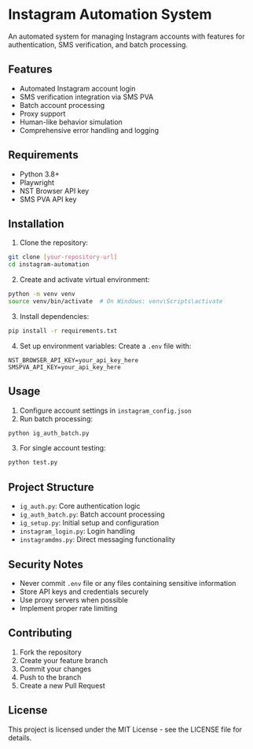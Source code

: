 # Instagram Automation System

An automated system for managing Instagram accounts with features for authentication, SMS verification, and batch processing.

## Features

- Automated Instagram account login
- SMS verification integration via SMS PVA
- Batch account processing
- Proxy support
- Human-like behavior simulation
- Comprehensive error handling and logging

## Requirements

- Python 3.8+
- Playwright
- NST Browser API key
- SMS PVA API key

## Installation

1. Clone the repository:
```bash
git clone [your-repository-url]
cd instagram-automation
```

2. Create and activate virtual environment:
```bash
python -m venv venv
source venv/bin/activate  # On Windows: venv\Scripts\activate
```

3. Install dependencies:
```bash
pip install -r requirements.txt
```

4. Set up environment variables:
Create a `.env` file with:
```
NST_BROWSER_API_KEY=your_api_key_here
SMSPVA_API_KEY=your_api_key_here
```

## Usage

1. Configure account settings in `instagram_config.json`
2. Run batch processing:
```bash
python ig_auth_batch.py
```

3. For single account testing:
```bash
python test.py
```

## Project Structure

- `ig_auth.py`: Core authentication logic
- `ig_auth_batch.py`: Batch account processing
- `ig_setup.py`: Initial setup and configuration
- `instagram_login.py`: Login handling
- `instagramdms.py`: Direct messaging functionality

## Security Notes

- Never commit `.env` file or any files containing sensitive information
- Store API keys and credentials securely
- Use proxy servers when possible
- Implement proper rate limiting

## Contributing

1. Fork the repository
2. Create your feature branch
3. Commit your changes
4. Push to the branch
5. Create a new Pull Request

## License

This project is licensed under the MIT License - see the LICENSE file for details.
